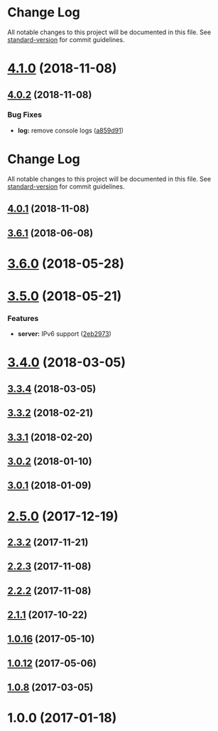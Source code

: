 # Change Log

All notable changes to this project will be documented in this file. See [standard-version](https://github.com/conventional-changelog/standard-version) for commit guidelines.

<a name="4.1.0"></a>
# [4.1.0](https://github.com/biancode/node-red-contrib-modbus/compare/v4.0.2...v4.1.0) (2018-11-08)



<a name="4.0.2"></a>
## [4.0.2](https://github.com/biancode/node-red-contrib-modbus/compare/v4.0.0...v4.0.2) (2018-11-08)


### Bug Fixes

* **log:** remove console logs ([a859d91](https://github.com/biancode/node-red-contrib-modbus/commit/a859d91))



# Change Log

All notable changes to this project will be documented in this file. See [standard-version](https://github.com/conventional-changelog/standard-version) for commit guidelines.

<a name="4.0.1"></a>
## [4.0.1](https://github.com/biancode/node-red-contrib-modbus/compare/v4.0.0...v4.0.1) (2018-11-08)



<a name="3.6.1"></a>
## [3.6.1](https://github.com/biancode/node-red-contrib-modbus/compare/v3.6.0...v3.6.1) (2018-06-08)



<a name="3.6.0"></a>
# [3.6.0](https://github.com/biancode/node-red-contrib-modbus/compare/v3.5.0...v3.6.0) (2018-05-28)



<a name="3.5.0"></a>
# [3.5.0](https://github.com/biancode/node-red-contrib-modbus/compare/v3.4.0...v3.5.0) (2018-05-21)


### Features

* **server:** IPv6 support ([2eb2973](https://github.com/biancode/node-red-contrib-modbus/commit/2eb2973))



<a name="3.4.0"></a>
# [3.4.0](https://github.com/biancode/node-red-contrib-modbus/compare/v3.3.4...v3.4.0) (2018-03-05)



<a name="3.3.4"></a>
## [3.3.4](https://github.com/biancode/node-red-contrib-modbus/compare/v3.3.2...v3.3.4) (2018-03-05)



<a name="3.3.2"></a>
## [3.3.2](https://github.com/biancode/node-red-contrib-modbus/compare/v3.3.1...v3.3.2) (2018-02-21)



<a name="3.3.1"></a>
## [3.3.1](https://github.com/biancode/node-red-contrib-modbus/compare/v3.0.2...v3.3.1) (2018-02-20)



<a name="3.0.2"></a>
## [3.0.2](https://github.com/biancode/node-red-contrib-modbus/compare/v3.0.1...v3.0.2) (2018-01-10)



<a name="3.0.1"></a>
## [3.0.1](https://github.com/biancode/node-red-contrib-modbus/compare/v3.0.0...v3.0.1) (2018-01-09)



<a name="2.5.0"></a>
# [2.5.0](https://github.com/biancode/node-red-contrib-modbus/compare/v2.3.2...v2.5.0) (2017-12-19)



<a name="2.3.2"></a>
## [2.3.2](https://github.com/biancode/node-red-contrib-modbus/compare/v2.2.3...v2.3.2) (2017-11-21)



<a name="2.2.3"></a>
## [2.2.3](https://github.com/biancode/node-red-contrib-modbus/compare/v2.2.2...v2.2.3) (2017-11-08)



<a name="2.2.2"></a>
## [2.2.2](https://github.com/biancode/node-red-contrib-modbus/compare/v2.1.1...v2.2.2) (2017-11-08)



<a name="2.1.1"></a>
## [2.1.1](https://github.com/biancode/node-red-contrib-modbus/compare/v1.0.16...v2.1.1) (2017-10-22)



<a name="1.0.16"></a>
## [1.0.16](https://github.com/biancode/node-red-contrib-modbus/compare/v1.0.12...v1.0.16) (2017-05-10)



<a name="1.0.12"></a>
## [1.0.12](https://github.com/biancode/node-red-contrib-modbus/compare/v1.0.8...v1.0.12) (2017-05-06)



<a name="1.0.8"></a>
## [1.0.8](https://github.com/biancode/node-red-contrib-modbus/compare/v1.0.0...v1.0.8) (2017-03-05)



<a name="1.0.0"></a>
# 1.0.0 (2017-01-18)
